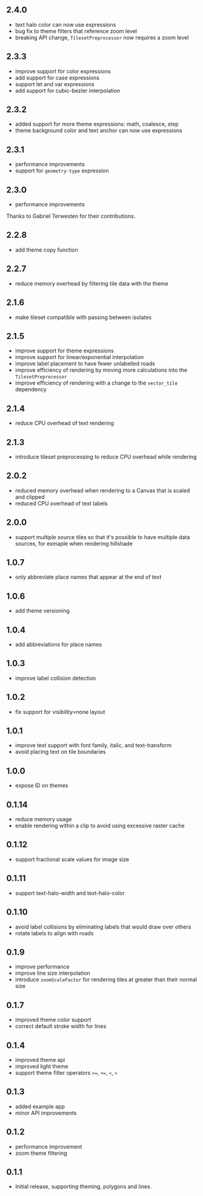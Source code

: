 ## 2.4.0

* text halo color can now use expressions
* bug fix to theme filters that reference zoom level
* breaking API change, `TilesetPreprocessor` now requires a zoom level
## 2.3.3

* improve support for color expressions
* add support for case expressions
* support let and var expressions
* add support for cubic-bezier interpolation
## 2.3.2

* added support for more theme expressions: math, coalesce, step
* theme background color and text anchor can now use expressions
## 2.3.1

* performance improvements
* support for `geometry-type` expression
## 2.3.0

* performance improvements

Thanks to Gabriel Terwesten for their contributions.
## 2.2.8

* add theme copy function
## 2.2.7

* reduce memory overhead by filtering tile data with the theme
## 2.1.6

* make tileset compatible with passing between isolates
## 2.1.5

* improve support for theme expressions
* improve support for linear/exponential interpolation
* improve label placement to have fewer unlabelled roads
* improve efficiency of rendering by moving more calculations into the `TilesetPreprocessor`
* improve efficiency of rendering with a change to the `vector_tile` dependency
## 2.1.4

* reduce CPU overhead of text rendering
## 2.1.3

* introduce tileset preprocessing to reduce CPU overhead while rendering
## 2.0.2

* reduced memory overhead when rendering to a Canvas that is scaled and clipped
* reduced CPU overhead of text labels
## 2.0.0

* support multiple source tiles so that it's possible to have multiple data sources, for exmaple when rendering hillshade
## 1.0.7

* only abbreviate place names that appear at the end of text
## 1.0.6

* add theme versioning
## 1.0.4

* add abbreviations for place names
## 1.0.3

* improve label collision detection

## 1.0.2

* fix support for visibility=none layout
## 1.0.1

* improve text support with font family, italic, and text-transform
* avoid placing text on tile boundaries
## 1.0.0

* expose ID on themes
## 0.1.14

* reduce memory usage
* enable rendering within a clip to avoid using excessive raster cache
## 0.1.12

* support fractional scale values for image size
## 0.1.11

* support text-halo-width and text-halo-color
## 0.1.10

* avoid label collisions by eliminating labels that would draw over others
* rotate labels to align with roads 

## 0.1.9

* improve performance
* improve line size interpolation
* introduce `zoomScaleFactor` for rendering tiles at greater than
  their normal size
## 0.1.7

* improved theme color support
* correct default stroke width for lines

## 0.1.4

* improved theme api
* improved light theme
* support theme filter operators `>=`, `<=`, `<`, `>`

## 0.1.3

* added example app
* minor API improvements

## 0.1.2

* performance improvement
* zoom theme filtering

## 0.1.1

* Initial release, supporting theming, polygons and lines.
